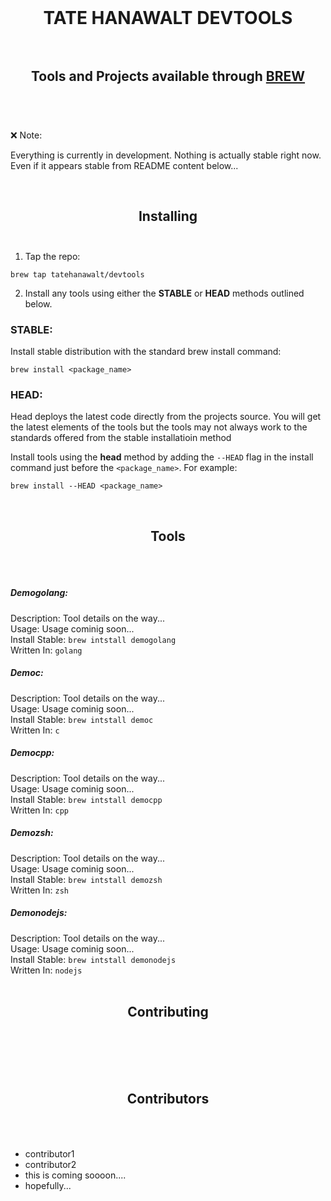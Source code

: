 <br>

# <div align="center">TATE HANAWALT DEVTOOLS</div><br>

## <div align="center">Tools and Projects available through [BREW](https://brew.sh/)</div><br>

<br>

:x: Note:

Everything is currently in development. Nothing is actually stable right now. Even if it appears stable from README content below...<br>

<br>

## <div align="center">Installing</div><br>



1. Tap the repo:
```shell
brew tap tatehanawalt/devtools
```


2. Install any tools using either the **STABLE** or **HEAD** methods outlined below.

### STABLE:

Install stable distribution with the standard brew install command:
```shell
brew install <package_name>
```
### HEAD:

Head deploys the latest code directly from the projects source. You will get the latest elements of the tools but the tools may not always work to the standards offered from the stable installatioin method

Install tools using the **head** method by adding the `--HEAD` flag in the install command just before the `<package_name>`. For example:

```shell
brew install --HEAD <package_name>
```

<br>

## <div align="center">Tools</div><br><br>


##### Demogolang:

Description: Tool details on the way...<br>Usage: Usage cominig soon...<br>Install Stable: `brew intstall demogolang`<br>Written In: `golang`<br>
##### Democ:

Description: Tool details on the way...<br>Usage: Usage cominig soon...<br>Install Stable: `brew intstall democ`<br>Written In: `c`<br>
##### Democpp:

Description: Tool details on the way...<br>Usage: Usage cominig soon...<br>Install Stable: `brew intstall democpp`<br>Written In: `cpp`<br>
##### Demozsh:

Description: Tool details on the way...<br>Usage: Usage cominig soon...<br>Install Stable: `brew intstall demozsh`<br>Written In: `zsh`<br>
##### Demonodejs:

Description: Tool details on the way...<br>Usage: Usage cominig soon...<br>Install Stable: `brew intstall demonodejs`<br>Written In: `nodejs`<br>
<br>

## <div align="center">Contributing</div><br><br>


<br>

## <div align="center">Contributors</div><br><br>


- contributor1
- contributor2
- this is coming soooon....
- hopefully...
